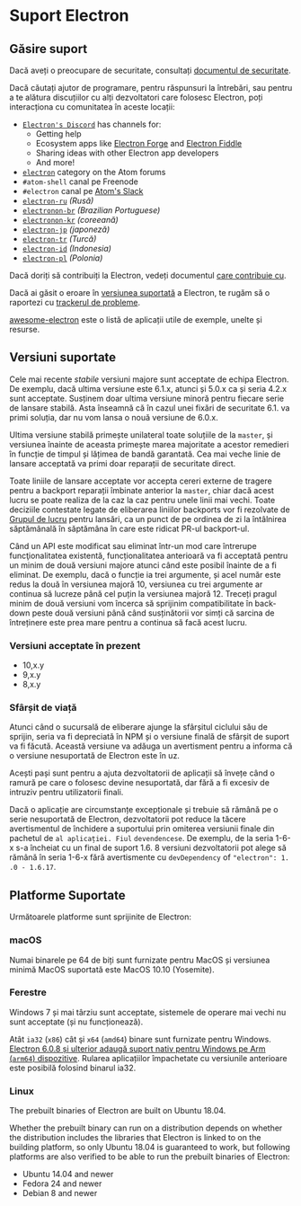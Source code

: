 # Suport Electron

## Găsire suport

Dacă aveți o preocupare de securitate, consultați [documentul de securitate](https://github.com/electron/electron/tree/master/SECURITY.md).

Dacă căutați ajutor de programare, pentru răspunsuri la întrebări, sau pentru a te alătura discuțiilor cu alți dezvoltatori care folosesc Electron, poți interacționa cu comunitatea în aceste locații:
- [`Electron's Discord`](https://discord.com/invite/electron) has channels for:
  - Getting help
  - Ecosystem apps like [Electron Forge](https://github.com/electron-userland/electron-forge) and [Electron Fiddle](https://github.com/electron/fiddle)
  - Sharing ideas with other Electron app developers
  - And more!
- [`electron`](https://discuss.atom.io/c/electron) category on the Atom forums
- `#atom-shell` canal pe Freenode
- `#electron` canal pe [Atom's Slack](https://discuss.atom.io/t/join-us-on-slack/16638?source_topic_id=25406)
- [`electron-ru`](https://telegram.me/electron_ru) *(Rusă)*
- [`electronon-br`](https://electron-br.slack.com) *(Brazilian Portuguese)*
- [`electronon-kr`](https://electron-kr.github.io/electron-kr) *(coreeană)*
- [`electron-jp`](https://electron-jp.slack.com) *(japoneză)*
- [`electron-tr`](https://electron-tr.herokuapp.com) *(Turcă)*
- [`electron-id`](https://electron-id.slack.com) *(Indonesia)*
- [`electron-pl`](https://electronpl.github.io) *(Polonia)*

Dacă doriți să contribuiți la Electron, vedeți documentul [care contribuie cu](https://github.com/electron/electron/blob/master/CONTRIBUTING.md).

Dacă ai găsit o eroare în [versiunea suportată](#supported-versions) a Electron, te rugăm să o raportezi cu [trackerul de probleme](../development/issues.md).

[awesome-electron](https://github.com/sindresorhus/awesome-electron) este o listă de aplicații utile de exemple, unelte și resurse.

## Versiuni suportate

Cele mai recente *stabile* versiuni majore sunt acceptate de echipa Electron. De exemplu, dacă ultima versiune este 6.1.x, atunci și 5.0.x ca și seria 4.2.x sunt acceptate.  Susținem doar ultima versiune minoră pentru fiecare serie de lansare stabilă.  Asta înseamnă că în cazul unei fixări de securitate 6.1. va primi soluția, dar nu vom lansa o nouă versiune de 6.0.x.

Ultima versiune stabilă primește unilateral toate soluțiile de la `master`, și versiunea înainte de aceasta primește marea majoritate a acestor remedieri în funcție de timpul și lățimea de bandă garantată. Cea mai veche linie de lansare acceptată va primi doar reparații de securitate direct.

Toate liniile de lansare acceptate vor accepta cereri externe de tragere pentru a backport reparații îmbinate anterior la `master`, chiar dacă acest lucru se poate realiza de la caz la caz pentru unele linii mai vechi. Toate deciziile contestate legate de eliberarea liniilor backports vor fi rezolvate de [Grupul de lucru](https://github.com/electron/governance/tree/master/wg-releases) pentru lansări, ca un punct de pe ordinea de zi la întâlnirea săptămânală în săptămâna în care este ridicat PR-ul backport-ul.

Când un API este modificat sau eliminat într-un mod care întrerupe funcţionalitatea existentă, funcționalitatea anterioară va fi acceptată pentru un minim de două versiuni majore atunci când este posibil înainte de a fi eliminat. De exemplu, dacă o funcție ia trei argumente, și acel număr este redus la două în versiunea majoră 10, versiunea cu trei argumente ar continua să lucreze până cel puțin la versiunea majoră 12. Treceți pragul minim de două versiuni vom încerca să sprijinim compatibilitate în back-down peste două versiuni până când susținătorii vor simți că sarcina de întreținere este prea mare pentru a continua să facă acest lucru.

### Versiuni acceptate în prezent
- 10,x.y
- 9,x.y
- 8,x.y

### Sfârșit de viață

Atunci când o sucursală de eliberare ajunge la sfârșitul ciclului său de sprijin, seria va fi depreciată în NPM și o versiune finală de sfârșit de suport va fi făcută. Această versiune va adăuga un avertisment pentru a informa că o versiune nesuportată de Electron este în uz.

Acești pași sunt pentru a ajuta dezvoltatorii de aplicații să învețe când o ramură pe care o folosesc devine nesuportată, dar fără a fi excesiv de intruziv pentru utilizatorii finali.

Dacă o aplicație are circumstanțe excepționale și trebuie să rămână pe o serie nesuportată de Electron, dezvoltatorii pot reduce la tăcere avertismentul de închidere a suportului prin omiterea versiunii finale din pachetul de `al aplicației. Fiul` `devendencese`. De exemplu, de la seria 1-6-x s-a încheiat cu un final de suport 1.6. 8 versiuni dezvoltatorii pot alege să rămână în seria 1-6-x fără avertismente cu `devDependency` of `"electron": 1. .0 - 1.6.17`.

## Platforme Suportate

Următoarele platforme sunt sprijinite de Electron:

### macOS

Numai binarele pe 64 de biți sunt furnizate pentru MacOS și versiunea minimă MacOS suportată este MacOS 10.10 (Yosemite).

### Ferestre

Windows 7 și mai târziu sunt acceptate, sistemele de operare mai vechi nu sunt acceptate (și nu funcționează).

Atât `ia32` (`x86`) cât şi `x64` (`amd64`) binare sunt furnizate pentru Windows. [Electron 6.0.8 și ulterior adaugă suport nativ pentru Windows pe Arm (`arm64`) dispozitive](windows-arm.md). Rularea aplicațiilor împachetate cu versiunile anterioare este posibilă folosind binarul ia32.

### Linux

The prebuilt binaries of Electron are built on Ubuntu 18.04.

Whether the prebuilt binary can run on a distribution depends on whether the distribution includes the libraries that Electron is linked to on the building platform, so only Ubuntu 18.04 is guaranteed to work, but following platforms are also verified to be able to run the prebuilt binaries of Electron:

* Ubuntu 14.04 and newer
* Fedora 24 and newer
* Debian 8 and newer
